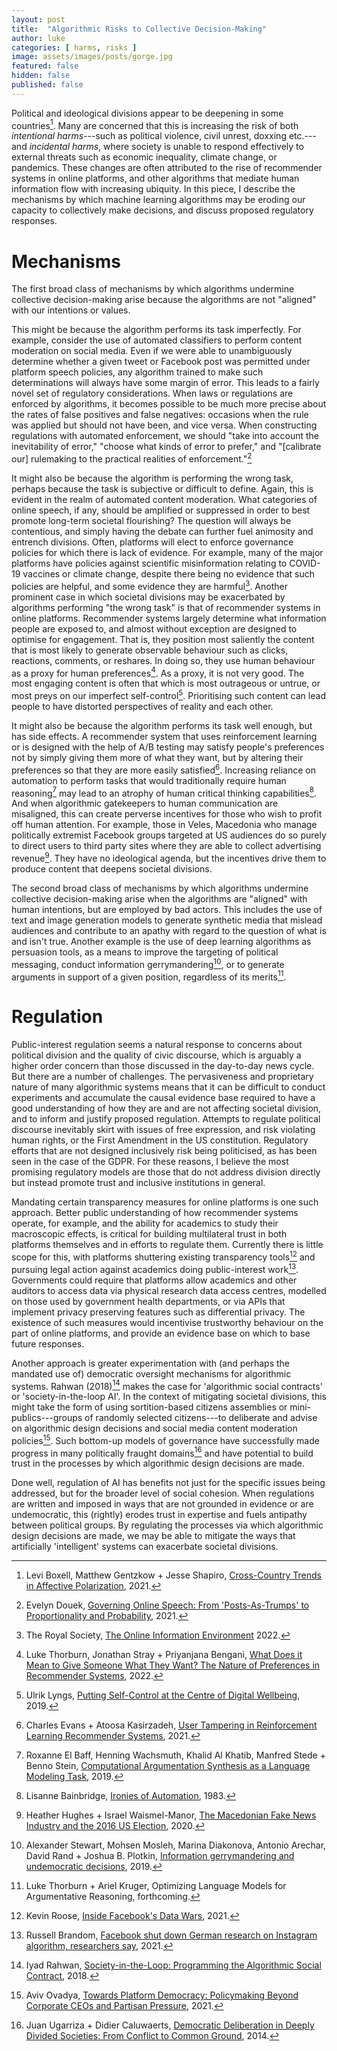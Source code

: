 ```yaml
---
layout: post
title:  "Algorithmic Risks to Collective Decision-Making"
author: luke
categories: [ harms, risks ]
image: assets/images/posts/gorge.jpg
featured: false
hidden: false
published: false
---
```


Political and ideological divisions appear to be deepening in some
countries[^1]. Many are concerned that this is increasing the risk of
both *intentional harms*---such as political violence, civil unrest,
doxxing etc.---and *incidental harms*, where society is unable to
respond effectively to external threats such as economic inequality,
climate change, or pandemics. These changes are often attributed to the
rise of recommender systems in online platforms, and other algorithms
that mediate human information flow with increasing ubiquity. In this
piece, I describe the mechanisms by which machine learning algorithms
may be eroding our capacity to collectively make decisions, and discuss
proposed regulatory responses.

# Mechanisms

The first broad class of mechanisms by which algorithms undermine
collective decision-making arise because the algorithms are not
"aligned" with our intentions or values.

This might be because the algorithm performs its task imperfectly. For
example, consider the use of automated classifiers to perform content
moderation on social media. Even if we were able to unambiguously
determine whether a given tweet or Facebook post was permitted under
platform speech policies, any algorithm trained to make such
determinations will always have some margin of error. This leads to a
fairly novel set of regulatory considerations. When laws or regulations
are enforced by algorithms, it becomes possible to be much more precise
about the rates of false positives and false negatives: occasions when
the rule was applied but should not have been, and vice versa. When
constructing regulations with automated enforcement, we should "take
into account the inevitability of error," "choose what kinds of error to
prefer," and "\[calibrate our\] rulemaking to the practical realities of
enforcement."[^2]

It might also be because the algorithm is performing the wrong task,
perhaps because the task is subjective or difficult to define. Again,
this is evident in the realm of automated content moderation. What
categories of online speech, if any, should be amplified or suppressed
in order to best promote long-term societal flourishing? The question
will always be contentious, and simply having the debate can further
fuel animosity and entrench divisions. Often, platforms will elect to
enforce governance policies for which there is lack of evidence. For
example, many of the major platforms have policies against scientific
misinformation relating to COVID-19 vaccines or climate change, despite
there being no evidence that such policies are helpful, and some
evidence they are harmful[^3]. Another prominent case in which societal
divisions may be exacerbated by algorithms performing "the wrong task"
is that of recommender systems in online platforms. Recommender systems
largely determine what information people are exposed to, and almost
without exception are designed to optimise for engagement. That is, they
position most saliently the content that is most likely to generate
observable behaviour such as clicks, reactions, comments, or reshares.
In doing so, they use human behaviour as a proxy for human
preferences[^4]. As a proxy, it is not very good. The most engaging
content is often that which is most outrageous or untrue, or most preys
on our imperfect self-control[^5]. Prioritising such content can lead
people to have distorted perspectives of reality and each other.

It might also be because the algorithm performs its task well enough,
but has side effects. A recommender system that uses reinforcement
learning or is designed with the help of A/B testing may satisfy
people's preferences not by simply giving them more of what they want,
but by altering their preferences so that they are more easily
satisfied[^6]. Increasing reliance on automation to perform tasks that
would traditionally require human reasoning[^7] may lead to an atrophy
of human critical thinking capabilities[^8]. And when algorithmic
gatekeepers to human communication are misaligned, this can create
perverse incentives for those who wish to profit off human attention.
For example, those in Veles, Macedonia who manage politically extremist
Facebook groups targeted at US audiences do so purely to direct users to
third party sites where they are able to collect advertising
revenue[^9]. They have no ideological agenda, but the incentives drive
them to produce content that deepens societal divisions.

The second broad class of mechanisms by which algorithms undermine
collective decision-making arise when the algorithms are "aligned" with
human intentions, but are employed by bad actors. This includes the use
of text and image generation models to generate synthetic media that
mislead audiences and contribute to an apathy with regard to the
question of what is and isn't true. Another example is the use of deep
learning algorithms as persuasion tools, as a means to improve the
targeting of political messaging, conduct information
gerrymandering[^10], or to generate arguments in support of a given
position, regardless of its merits[^11].

# Regulation

Public-interest regulation seems a natural response to concerns about
political division and the quality of civic discourse, which is arguably
a higher order concern than those discussed in the day-to-day news
cycle. But there are a number of challenges. The pervasiveness and
proprietary nature of many algorithmic systems means that it can be
difficult to conduct experiments and accumulate the causal evidence base
required to have a good understanding of how they are and are not
affecting societal division, and to inform and justify proposed
regulation. Attempts to regulate political discourse inevitably skirt
with issues of free expression, and risk violating human rights, or the
First Amendment in the US constitution. Regulatory efforts that are not
designed inclusively risk being politicised, as has been seen in the
case of the GDPR. For these reasons, I believe the most promising
regulatory models are those that do not address division directly but
instead promote trust and inclusive institutions in general.

Mandating certain transparency measures for online platforms is one such
approach. Better public understanding of how recommender systems
operate, for example, and the ability for academics to study their
macroscopic effects, is critical for building multilateral trust in both
platforms themselves and in efforts to regulate them. Currently there is
little scope for this, with platforms shuttering existing transparency
tools[^12] and pursuing legal action against academics doing
public-interest work[^13]. Governments could require that platforms
allow academics and other auditors to access data via physical research
data access centres, modelled on those used by government health
departments, or via APIs that implement privacy preserving features such
as differential privacy. The existence of such measures would
incentivise trustworthy behaviour on the part of online platforms, and
provide an evidence base on which to base future responses.

Another approach is greater experimentation with (and perhaps the
mandated use of) democratic oversight mechanisms for algorithmic
systems. Rahwan (2018)[^14] makes the case for 'algorithmic social
contracts' or 'society-in-the-loop AI'. In the context of mitigating
societal divisions, this might take the form of using sortition-based
citizens assemblies or mini-publics---groups of randomly selected
citizens---to deliberate and advise on algorithmic design decisions and
social media content moderation policies[^15]. Such bottom-up models of
governance have successfully made progress in many politically fraught
domains[^16] and have potential to build trust in the processes by which
algorithmic design decisions are made.

Done well, regulation of AI has benefits not just for the specific
issues being addressed, but for the broader level of social cohesion.
When regulations are written and imposed in ways that are not grounded
in evidence or are undemocratic, this (rightly) erodes trust in
expertise and fuels antipathy between political groups. By regulating
the processes via which algorithmic design decisions are made, we may be
able to mitigate the ways that artificially 'intelligent' systems can
exacerbate societal divisions.

[^1]: Levi Boxell, Matthew Gentzkow + Jesse Shapiro, [Cross-Country
    Trends in Affective
    Polarization](https://doi.org/10.3386/w26669), 2021.

[^2]: Evelyn Douek, [Governing Online Speech: From \'Posts-As-Trumps\'
    to Proportionality and
    Probability](http://dx.doi.org/10.2139/ssrn.3679607),
    2021.

[^3]: The Royal Society, [The Online Information
    Environment](https://royalsociety.org/-/media/policy/projects/online-information-environment/the-online-information-environment.pdf)
    2022.

[^4]: Luke Thorburn, Jonathan Stray + Priyanjana Bengani, [What Does it
    Mean to Give Someone What They Want? The Nature of Preferences in
    Recommender
    Systems](https://medium.com/understanding-recommenders/what-does-it-mean-to-give-someone-what-they-want-the-nature-of-preferences-in-recommender-systems-82b5a1559157),
    2022.

[^5]: Ulrik Lyngs, [Putting Self-Control at the Centre of Digital
    Wellbeing](https://ulriklyngs.com/pdfs/2019-02-08_Lyngs_workshop_digi_wellbeing.pdf),
    2019.

[^6]: Charles Evans + Atoosa Kasirzadeh, [User Tampering in
    Reinforcement Learning Recommender
    Systems](https://arxiv.org/pdf/2109.04083.pdf), 2021.

[^7]: Roxanne El Baff, Henning Wachsmuth, Khalid Al Khatib, Manfred
    Stede + Benno Stein, [Computational Argumentation Synthesis as a
    Language Modeling
    Task](http://dx.doi.org/10.18653/v1/W19-8607), 2019.

[^8]: Lisanne Bainbridge, [Ironies of
    Automation](https://doi.org/10.1016/S1474-6670(17)62897-0),
    1983.

[^9]: Heather Hughes + Israel Waismel-Manor, [The Macedonian Fake News
    Industry and the 2016 US
    Election](https://doi.org/10.1017/S1049096520000992),
    2020.

[^10]: Alexander Stewart, Mohsen Mosleh, Marina Diakonova, Antonio
    Arechar, David Rand + Joshua B. Plotkin, [Information
    gerrymandering and undemocratic
    decisions](https://www.nature.com/articles/s41586-019-1507-6),
    2019.

[^11]: Luke Thorburn + Ariel Kruger, Optimizing Language Models for
    Argumentative Reasoning, forthcoming.

[^12]: Kevin Roose, [Inside Facebook's Data
    Wars](https://www.nytimes.com/2021/07/14/technology/facebook-data.html),
    2021.

[^13]: Russell Brandom, [Facebook shut down German research on
    Instagram algorithm, researchers
    say](https://www.theverge.com/2021/8/13/22623354/facebook-instagram-algorithm-watch-research-legal-threat),
    2021.

[^14]: Iyad Rahwan, [Society-in-the-Loop: Programming the Algorithmic
    Social
    Contract](https://link.springer.com/article/10.1007/s10676-017-9430-8),
    2018.

[^15]: Aviv Ovadya, [Towards Platform Democracy: Policymaking Beyond
    Corporate CEOs and Partisan
    Pressure](https://www.belfercenter.org/publication/towards-platform-democracy-policymaking-beyond-corporate-ceos-and-partisan-pressure),
    2021.

[^16]: Juan Ugarriza + Didier Caluwaerts, [Democratic Deliberation in
    Deeply Divided Societies: From Conflict to Common
    Ground](https://link.springer.com/book/10.1057/9781137357816),
    2014.

